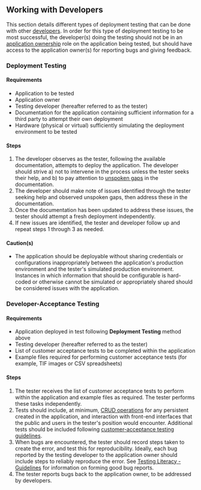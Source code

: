 ## Working with Developers

This section details different types of deployment testing that can be done with other [developers](glossary.md).  In order for this type of deployment testing to be most successful, the developer(s) doing the testing should not be in an [application ownership](glossary.md) role on the application being tested, but should have access to the application owner(s) for reporting bugs and giving feedback.

### Deployment Testing

#### Requirements
* Application to be tested
* Application owner
* Testing developer (hereafter referred to as the tester)
* Documentation for the application containing sufficient information for a third party to attempt their own deployment
* Hardware (physical or virtual) sufficiently simulating the deployment environment to be tested

#### Steps
1. The developer observes as the tester, following the available documentation, attempts to deploy the application.  The developer should strive a) not to intervene in the process unless the tester seeks their help, and b) to pay attention to [unspoken gaps](glossary.md) in the documentation.
2. The developer should make note of issues identified through the tester seeking help and observed unspoken gaps, then address these in the documentation.
3. Once the documentation has been updated to address these issues, the tester should attempt a fresh deployment independently.
4. If new issues are identified, the tester and developer follow up and repeat steps 1 through 3 as needed.

#### Caution(s)
* The application should be deployable without sharing credentials or configurations inappropriately between the application's production environment and the tester's simulated production environment.  Instances in which information that should be configurable is hard-coded or otherwise cannot be simulated or appropriately shared should be considered issues with the application.

### Developer-Acceptance Testing

#### Requirements
* Application deployed in test following **Deployment Testing** method above
* Testing developer (hereafter referred to as the tester)
* List of customer acceptance tests to be completed within the application
* Example files required for performing customer acceptance tests (for example, TIF images or CSV spreadsheets)

#### Steps
1. The tester receives the list of customer acceptance tests to perform within the application and example files as required.  The tester performs these tasks independently.
2. Tests should include, at minimum, [CRUD operations](glossary.md) for any persistent created in the application, and interaction with front-end interfaces that the public and users in the tester's position would encounter.  Additional tests should be included following [customer-acceptance testing guidelines](customer_acceptance.md).
3. When bugs are encountered, the tester should record steps taken to create the error, and test this for reproducibility.  Ideally, each bug reported by the testing developer to the application owner should include steps to reliably reproduce the error.  See [Testing Literacy - Guidelines](testing-literacy.md) for information on forming good bug reports.
3. The tester reports bugs back to the application owner, to be addressed by developers.
